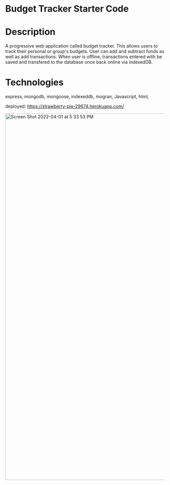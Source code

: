 # Budget Tracker Starter Code

# Description

A progressive web application called budget tracker. This allows users to track their personal or group's budgets. User can add and subtract funds as well as add transactions. When user is offline, transactions entered with be saved and transfered to the database once back online via indexedDB. 

# Technologies 
express, mongodb, mongoose, indexeddb, mogran, Javascript, html, 

deployed: https://strawberry-pie-29674.herokuapp.com/

<img width="1160" alt="Screen Shot 2022-04-01 at 5 33 53 PM" src="https://user-images.githubusercontent.com/92823953/161350598-a7d72090-85b4-4a1d-8aff-11aa9725b147.png">
